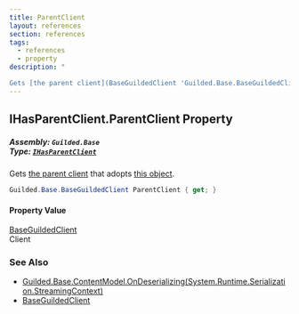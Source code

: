 ```yaml
---
title: ParentClient
layout: references
section: references
tags:
  - references
  - property
description: "

Gets [the parent client](BaseGuildedClient 'Guilded.Base.BaseGuildedClient') that adopts [this object](ContentModel 'Guilded.Base.ContentModel')."
---
```


## IHasParentClient.ParentClient Property
##### **Assembly:** `Guilded.Base`<br/>**Type:** [`IHasParentClient`](IHasParentClient 'Guilded.Base.IHasParentClient')

Gets [the parent client](BaseGuildedClient 'Guilded.Base.BaseGuildedClient') that adopts [this object](ContentModel 'Guilded.Base.ContentModel').

```csharp
Guilded.Base.BaseGuildedClient ParentClient { get; }
```

#### Property Value
[BaseGuildedClient](BaseGuildedClient 'Guilded.Base.BaseGuildedClient')  
Client

### See Also
- [Guilded.Base.ContentModel.OnDeserializing(System.Runtime.Serialization.StreamingContext)](https://docs.microsoft.com/en-us/dotnet/api/Guilded.Base.ContentModel.OnDeserializing#Guilded_Base_ContentModel_OnDeserializing_System_Runtime_Serialization_StreamingContext_ 'Guilded.Base.ContentModel.OnDeserializing(System.Runtime.Serialization.StreamingContext)')
- [BaseGuildedClient](BaseGuildedClient 'Guilded.Base.BaseGuildedClient')